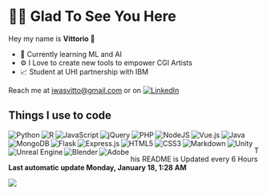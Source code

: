 <h1> 🙋‍♂️ Glad To See You Here </h1>
<p> Hey my name is <strong> Vittorio </strong> 👋<p>

- 🧠 Currently learning ML and AI 
- ⚙️ I Love to create new tools to empower CGI Artists
- 📈 Student at UHI partnership with IBM

Reach me at iwasvitto@gmail.com or on <a href="https://www.linkedin.com/in/vittorio-rivabella/">
<img alt="LinkedIn" src="https://img.shields.io/badge/linkedin%20-%230077B5.svg?&style=flat-square&logo=linkedin&logoColor=white"/>
</a>

## Things I use to code

<img alt="Python" align="left" src="https://img.shields.io/badge/python%20-%2314354C.svg?&style=for-the-badge&logo=python&logoColor=white"/>
<img alt="R" align="left" src="https://img.shields.io/badge/r-%23276DC3.svg?&style=for-the-badge&logo=r&logoColor=white"/>
<img alt="Java" src="https://img.shields.io/badge/java-%23ED8B00.svg?&style=for-the-badge&logo=java&logoColor=white"/>


<img alt="JavaScript" align="left" src="https://img.shields.io/badge/javascript%20-%23323330.svg?&style=for-the-badge&logo=javascript&logoColor=%23F7DF1E"/>
<img alt="jQuery" align="left" src="https://img.shields.io/badge/jquery%20-%230769AD.svg?&style=for-the-badge&logo=jquery&logoColor=white"/>

<img alt="PHP" align="left" src="https://img.shields.io/badge/php-%23777BB4.svg?&style=for-the-badge&logo=php&logoColor=white"/>
<img alt="NodeJS" align="left" src="https://img.shields.io/badge/node.js%20-%2343853D.svg?&style=for-the-badge&logo=node.js&logoColor=white">
<img alt="Vue.js" align="left" src="https://img.shields.io/badge/vuejs%20-%2335495e.svg?&style=for-the-badge&logo=vue.js&logoColor=%234FC08D"/>

<img alt="MongoDB" align="left" src ="https://img.shields.io/badge/MongoDB-%234ea94b.svg?&style=for-the-badge&logo=mongodb&logoColor=white"/>

<img alt="Flask" align="left" src="https://img.shields.io/badge/flask%20-%23000.svg?&style=for-the-badge&logo=flask&logoColor=white"/>
<img alt="Express.js" align="left" src="https://img.shields.io/badge/express.js%20-%23404d59.svg?&style=for-the-badge"/>

<img alt="HTML5" align="left" src="https://img.shields.io/badge/html5%20-%23E34F26.svg?&style=for-the-badge&logo=html5&logoColor=white"/>
<img alt="CSS3" align="left" src="https://img.shields.io/badge/css3%20-%231572B6.svg?&style=for-the-badge&logo=css3&logoColor=white"/>
<img alt="Markdown" align="left" src="https://img.shields.io/badge/markdown-%23000000.svg?&style=for-the-badge&logo=markdown&logoColor=white"/>

<img alt="Unity" align="left" src="https://img.shields.io/badge/unity%20-%23000000.svg?&style=for-the-badge&logo=unity&logoColor=white"/>
<img alt="Unreal Engine "align="left" src="https://img.shields.io/badge/unreal%20engine%20-%23313131.svg?&style=for-the-badge&logo=unreal%20engine&logoColor=white"/>
<img alt="Blender" align="left" src="https://img.shields.io/badge/blender%20-%23F5792A.svg?&style=for-the-badge&logo=blender&logoColor=white"/>
<img alt="Adobe" align="left" src="https://img.shields.io/badge/adobe%20-%23FF0000.svg?&style=for-the-badge&logo=adobe&logoColor=white"/>

<br>    
<p >This README is Updated every 6 Hours <br>
<strong>Last automatic update Monday, January 18, 1:28 AM</strong></p>
<img src="https://img.shields.io/github/workflow/status/Eversmile12/Eversmile12/README%20build?logo=github">
